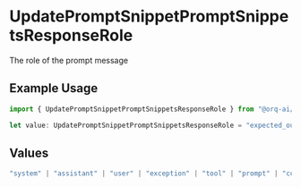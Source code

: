 # UpdatePromptSnippetPromptSnippetsResponseRole

The role of the prompt message

## Example Usage

```typescript
import { UpdatePromptSnippetPromptSnippetsResponseRole } from "@orq-ai/node/models/operations";

let value: UpdatePromptSnippetPromptSnippetsResponseRole = "expected_output";
```

## Values

```typescript
"system" | "assistant" | "user" | "exception" | "tool" | "prompt" | "correction" | "expected_output"
```